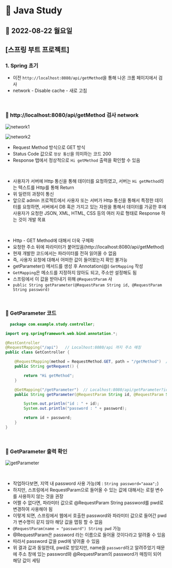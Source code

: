 # 📌 Java Study

## 🔸 2022-08-22 월요일

## [스프링 부트 프로젝트]

### 1. Spring 초기

- 이전 `http://localhost:8080/api/getMethod`을 통해 나온 크롬 페이지에서 검사
- network - Disable cache - 새로 고침

<br>

### 🔖 http://localhost:8080/api/getMethod 검사 network

![network1](https://user-images.githubusercontent.com/79084294/185967690-4d261e03-34f9-44aa-a5af-a5af560d8b93.png)

![network2](https://user-images.githubusercontent.com/79084294/185967708-9fe97e49-03db-4e1b-9b14-c92a2a4b20e0.png)

- Request Method 방식으로 GET 방식
- Status Code 값으로 `정상 통신`을 의미하는 코드 200
- Response 탭에서 정상적으로 `Hi getMethod` 출력을 확인할 수 있음

<br>

- 사용자가 서버에 Http 통신을 통해 데이터를 요청하였고, 서버는 `Hi getMethod`라는 텍스트를 Http를 통해 Return
- 위 일련의 과정이 통신
- 앞으로 admin 프로젝트에서 사용자 또는 서버가 Http 통신을 통해서 특정한 데이터를 요청하면, 서버에서 DB 혹은 가지고 있는 자원을 통해서 데이터를 가공한 후에 사용자가 요청한 JSON, XML,
  HTML, CSS 등의 여러 자료 형태로 Response 하는 것이 개발 목표

<br>

- Http - GET Method에 대해서 더욱 구체화
- 요청한 주소 뒤에 파라미터가 붙어있음(http://localhost:8080/api/getMethod)
- 현재 개발한 코드에서는 파라미터를 전혀 읽어올 수 없음
- 즉, 사용자 요청에 대해서 어떠한 값이 들어왔는지 확인 불가능
- getParameter() 메서드를 생성 후 Annotation(@) `GetMapping` 작성
- `GetMapping`은 메소드를 지정하지 않아도 되고, 주소만 설정해도 됨
- 스프링에서 이 값을 받아내기 위해 `@RequestParam` 사
- `public String getParameter(@RequestParam String id, @RequestParam String password)`

<br>

### 🔖 GetParameter 코드

```java
  package com.example.study.controller;

import org.springframework.web.bind.annotation.*;

@RestController
@RequestMapping("/api")   // Localhost:8080/api 까지 주소 매칭
public class GetController {

    @RequestMapping(method = RequestMethod.GET, path = "/getMethod")  // Localhost:8080/api/getMethod
    public String getRequest() {

        return "Hi getMethod";
    }

    @GetMapping("/getParameter")  // Localhost:8080/api/getParameter?id=1234&password=abcd
    public String getParameter(@RequestParam String id, @RequestParam String password) {

        System.out.println("id : " + id);
        System.out.println("password : " + password);

        return id + password;
    }
}
```

<br>

### 🔖 GetParameter 출력 확인

![getParameter](https://user-images.githubusercontent.com/79084294/185971643-b1efc262-4a80-472d-b71c-e0b3135b4d0c.png)

<br>

- 작업하다보면, 지역 내 password 사용 가능(예 : `String password="aaaa";`)
- 하지만, 스프링에서 RequestParam으로 들어올 수 있는 값에 대해서는 로컬 변수를 사용하지 않는 것을 권장
- 어쩔 수 없다면, 파라미터 값으로 @RequestParam String password를 pwd로 변경하여 사용해야 됨
- 이렇게 되면, 스프링에서 웹에서 호출한 password와 파라미터 값으로 들어간 pwd 가 변수명이 같지 않아 해당 값을 맵핑 할 수 없음
- `@RequestParam(name = "password") String pwd` 가능
- @RequestParam은 password 라는 이름으로 들어올 것이다라고 알려줄 수 있음
- 따라서 password 값을 pwd에 넣어줄 수 있음
- 위 결과 값과 동일한데, pwd로 받았지만, name을 `password`라고 알려주었기 때문에 주소 창에 있는 password와 @RequestParam의 password가 매칭이 되어 해당 값이 세팅
